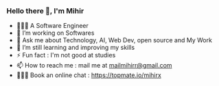 ### Hello there 👋, I'm Mihir





- 🧑🏻‍💼 A Software Engineer
- 🔭 I’m working on Softwares
- 💬 Ask me about Technology, AI, Web Dev, open source and My Work
- 🌱 I’m still learning and improving my skills 
- ⚡ Fun fact : I'm not good at studies
- 📫 How to reach me : mail me at mailmihirr@gmail.com
- 🧑🏻‍💻 Book an online chat : https://topmate.io/mihirx
